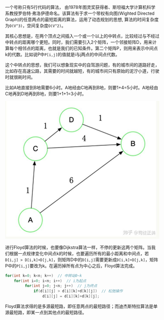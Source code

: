 一个号称只有5行代码的算法， 由1978年图灵奖获得者、斯坦福大学计算机科学系教授罗伯特·弗洛伊德命名。该算法有于求一个带权有向图(Wighted Directed Graph)的任意两点的最短距离的算法，运用了动态规划的思想, 算法的时间复杂度为`O(V^3)`，空间复杂度`O(V^2)`。

其核心思想是，在两个顶点之间插入一个或一个以上的中转点，比较经过与不经过中转点的距离哪个更短。同时，我们需要引入2个矩阵，一个邻接矩阵D，用来计算每个相邻点的距离，也就是我们的已知条件。第二个矩阵P，则用来表示中间点k的代数。比如说P中`P[i,j]`的值就是i与j两点的中间点代数。

这个中转点的思想，我们可以想象现实中的自驾游问题，有的城市间的道路好走，比如存在高速公路，其需要的时间就越短，有的城市间只有原始的泥泞小道，行驶时就很耗时间。

比如A地直接到B地需要6小时。A地经由C地再到B地，则要1+4=5小时。A地经由C地再到D地再到B地，则要1+1+1=3小时。

![img](assets/Floyd%E7%AE%97%E6%B3%95/v2-8aa718251a4a05852caf65920de37083_720w.jpg)

进行Floyd算法的时候，也要像Dijkstra算法一样，不停的更新这两个矩阵。当我们根据一点规律变化中间点k的时候，也要遍历所有的最小距离和中间点，若`D[i,j] > D[i,k]+D[j,k]`，则矩阵D中的`D[i,j]`需要更新成`D[i,k]+D[j,k]`，矩阵P中的`P[i,j]`要改为k。在遍历掉所有点为中心之后，Floyd算法完成。

```cpp
for(int k=0; k<n; k++)  // 中转站0~k
    for(int i=0; i<n; i++)  // i为起点
         for(int j=0; j<n; j++)  // j为终点
             if(d[i][j] > d[i][k]+d[k][j])  // 松弛操作 
                 d[i][j] = d[i][k]+d[k][j]; 
```

Floyd算法求得的是多源最短路，即任意两点的最短路径；而迪杰斯特拉算法是单源最短路，即某一点到其他点的最短路径。